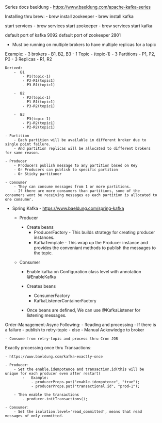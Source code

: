 
Series docs baeldung
    - https://www.baeldung.com/apache-kafka-series

    
Installing thru brew:
    - brew install zookeeper
    - brew install kafka

start services
    - brew services start zookeeper
    - brew services start kafka



default port of kafka 9092
default port of zookeeper 2801

- Must be running on multiple brokers to have multiple replicas for a topic

Example:
    - 3 brokers - B1, B2, B3
    - 1 Topic - (topic-1)
    - 3 Partitions - P1, P2, P3
    - 3 Replicas - R1, R2

    Derived:
        -  B1 
            - P1(topic-1) 
            - P2-R1(topic1) 
            - P3-R1(topic1)
            
        -  B2 
            - P2(topic-1)
            - P1-R1(topic1)
            - P3-R2(topic1)

        -  B3
            - P3(topic-1)
            - P1-R2(topic1)
            - P2-R2(topic1)

    - Partition
        - Each partition will be available in different broker due to single point failure.
        - And partition replicas will be allocated to different brokers for same reason.

    - Producer
        - Producers publish message to any partition based on Key
        - Or Producers can publish to specific partition
        - Or Sticky partitoner

    - Consumer
        - They can consume messages from 1 or more partitions.
        - If there are more consumers than partitions, some of the consumers wont be receiving messages as each partition is allocated to one consumer.


    

- Spring Kafka  - https://www.baeldung.com/spring-kafka
    
    - Producer
        - Create beans 
            - ProducerFactory - This builds strategy for creating producer instances.
            - KafkaTemplate - This wrap up the Producer instance and provides the conveniant methods to publish the messages to the topic.

    - Consumer
        - Enable kafka on Configuration class level with annotation @EnableKafka
        - Creates beans
            - ConsumerFactory
            - KafkaListenerContainerFactory

        - Once beans are defined, We can use @KafkaListener for listening messages.










Order-Management-Async Following:
    - Reading and processing
        - If there is a failure
            - publish to retry-topic
        - else
            - Manual Ackowledge to broker

    - Consume from retry-topic and process thru Cron JOB



Exactly processing once thru Transactions:

    - https://www.baeldung.com/kafka-exactly-once

    - Producer:
        - Set the enable.idempotence and transaction.id(this will be unique for each producer even after restart)
            -   Example:
                - producerProps.put("enable.idempotence", "true");
                - producerProps.put("transactional.id", "prod-1");

        - Then enable the transactions
            - producer.initTransactions();

    - Consumer:
        - Set the isolation.level='read_committed', means that read messages of only committed.
        
        



